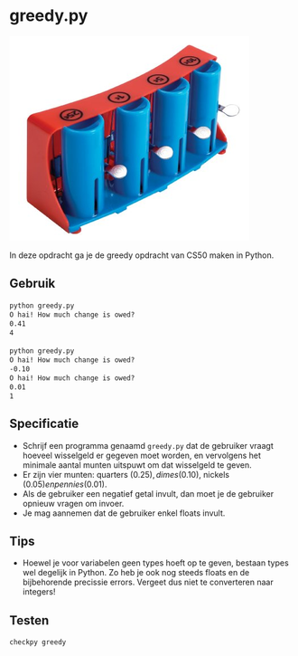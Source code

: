 # greedy.py

![](greedy.jpg)

In deze opdracht ga je de greedy opdracht van CS50 maken in Python.

## Gebruik

	python greedy.py
	O hai! How much change is owed?
	0.41
	4

	python greedy.py
	O hai! How much change is owed?
	-0.10
	O hai! How much change is owed?
	0.01
	1

## Specificatie

* Schrijf een programma genaamd `greedy.py` dat de gebruiker vraagt hoeveel wisselgeld er gegeven moet worden, en vervolgens het minimale aantal munten uitspuwt om dat wisselgeld te geven.
* Er zijn vier munten: quarters (0.25$), dimes (0.10$), nickels (0.05$) en pennies (0.01$).
* Als de gebruiker een negatief getal invult, dan moet je de gebruiker opnieuw vragen om invoer.
* Je mag aannemen dat de gebruiker enkel floats invult.

## Tips

* Hoewel je voor variabelen geen types hoeft op te geven, bestaan types wel degelijk in Python. Zo heb je ook nog steeds floats en de bijbehorende precissie errors. Vergeet dus niet te converteren naar integers!

## Testen

	checkpy greedy
